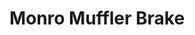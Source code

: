 ---
title: "Monro Muffler Brake"
url: /buffalo/monro-muffler-brake-delaware-avenue-2/
shop: car repair
---